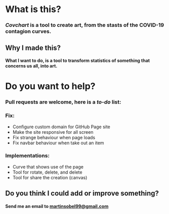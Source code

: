 # What is this?
### _Covchart_ is a tool to create art, from the stasts of the COVID-19 contagion curves.

## Why I made this?
#### What I want to do, is a tool to transform statistics of something that concerns us all, into art.

# Do you want to help?
### Pull requests are welcome, here is a *to-do* list:

### **Fix:**
- Configure custom domain for GitHub Page site
- Make the site responsive for all screen
- Fix strange behaviour when page loads
- Fix navbar behaviour when take out an item

### **Implementations:**
- Curve that shows use of the page
- Tool for rotate, delete, and delete
- Tool for share the creation (canvas)

## Do you think I could add or improve something?
#### Send me an email to martinsobel99@gmail.com
